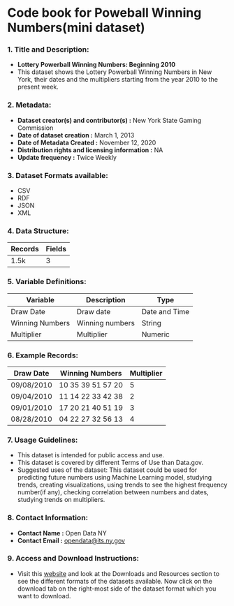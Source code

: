 # Code book for Poweball Winning Numbers(mini dataset)

### 1. Title and Description:
   - **Lottery Powerball Winning Numbers: Beginning 2010**
   - This dataset shows the Lottery Powerball Winning Numbers in New York, their dates and the multipliers starting from the year 2010 to the present week.

### 2. Metadata:
   - **Dataset creator(s) and contributor(s) :** New York State Gaming Commission
   - **Date of dataset creation :** March 1, 2013
   - **Date of Metadata Created :** November 12, 2020
   - **Distribution rights and licensing information :** NA
   - **Update frequency :** Twice Weekly
   

### 3. Dataset Formats available:
   - CSV
   - RDF
   - JSON
   - XML

### 4. Data Structure:

| Records | Fields |
|---------|--------|
| 1.5k    | 3     |

### 5. Variable Definitions:
| Variable       | Description                                | Type          |
|----------------|--------------------------------------------|---------------|
| Draw Date            | Draw date             | Date and Time  |
| Winning Numbers         | Winning numbers     | String        |
| Multiplier           | Multiplier       | Numeric        |

### 6. Example Records:
|  Draw Date  |  Winning Numbers | Multiplier |
|-------------|------------------|------------|
|09/08/2010|10 35 39 51 57 20|5|
|09/04/2010|11 14 22 33 42 38|2|
|09/01/2010|17 20 21 40 51 19|3|
|08/28/2010|04 22 27 32 56 13|4|


### 7. Usage Guidelines:
  - This dataset is intended for public access and use.
  - This dataset is covered by different Terms of Use than Data.gov.
  - Suggested uses of the dataset: This dataset could be used for predicting future numbers using Machine Learning model, studying trends, creating visualizations, using trends to see the highest frequency number(if any), checking correlation between numbers and dates, studying trends on multipliers.

### 8. Contact Information:
  - **Contact Name :** Open Data NY
  - **Contact Email :** opendata@its.ny.gov
  

### 9. Access and Download Instructions:
  - Visit this [website](https://catalog.data.gov/dataset/lottery-powerball-winning-numbers-beginning-2010) and look at the Downloads and Resources section to see the different formats of the datasets available. Now click on the download tab on the right-most side of the dataset format which you want to download.

